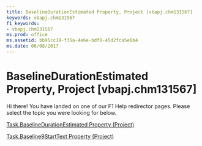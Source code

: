 ```yaml
---
title: BaselineDurationEstimated Property, Project [vbapj.chm131567]
keywords: vbapj.chm131567
f1_keywords:
- vbapj.chm131567
ms.prod: office
ms.assetid: bb95cc19-f35a-4e6e-bdf8-45d2fca5e6b4
ms.date: 06/08/2017
---
```



# BaselineDurationEstimated Property, Project [vbapj.chm131567]

Hi there! You have landed on one of our F1 Help redirector pages. Please select the topic you were looking for below.

[Task.BaselineDurationEstimated Property (Project)](http://msdn.microsoft.com/library/9f62f07d-7540-2ce3-1eec-8c2183cec834%28Office.15%29.aspx)

[Task.Baseline9StartText Property (Project)](http://msdn.microsoft.com/library/fc4280f5-69b1-627d-a894-c052de3be122%28Office.15%29.aspx)


